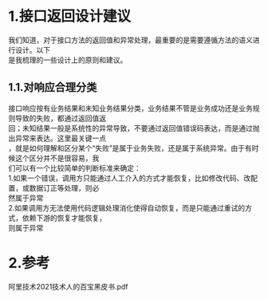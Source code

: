 # 1.接口返回设计建议

我们知道，对于接口方法的返回值和异常处理，最重要的是需要遵循方法的语义进行设计。以下  
是我梳理的一些设计上的原则和建议。

## 1.1.对响应合理分类

接口响应按有业务结果和未知业务结果分类，业务结果不管是业务成功还是业务规则导致的失败，都通过返回值返  
回；未知结果一般是系统性的异常导致，不要通过返回值错误码表达，而是通过抛出异常来表达。这里最关键一点  
，就是如何理解和区分某个“失败”是属于业务失败，还是属于系统异常。由于有时候这个区分并不是很容易，我  
们可以有一个比较简单的判断标准来确定：  
1.如果一个错误，调用方只能通过人工介入的方式才能恢复，比如修改代码、改配置，或数据订正等处理，则必  
然属于异常  
 2.如果调用方无法使用代码逻辑处理消化使得自动恢复，而是只能通过重试的方式，依赖下游的恢复才能恢复，  
则属于异常

# 2.参考

阿里技术2021技术人的百宝黑皮书.pdf

